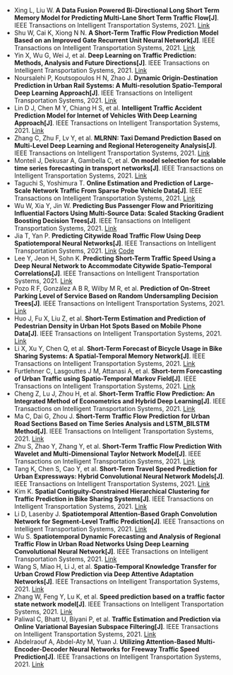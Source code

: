 * Xing L, Liu W. <b>A Data Fusion Powered Bi-Directional Long Short Term Memory Model for Predicting Multi-Lane Short Term Traffic Flow[J]</b>. IEEE Transactions on Intelligent Transportation Systems, 2021. [Link](https://ieeexplore.ieee.org/abstract/document/9492911/)
* Shu W, Cai K, Xiong N N. <b>A Short-Term Traffic Flow Prediction Model Based on an Improved Gate Recurrent Unit Neural Network[J]</b>. IEEE Transactions on Intelligent Transportation Systems, 2021. [Link](https://ieeexplore.ieee.org/abstract/document/9485098/)
* Yin X, Wu G, Wei J, et al. <b>Deep Learning on Traffic Prediction: Methods, Analysis and Future Directions[J]</b>. IEEE Transactions on Intelligent Transportation Systems, 2021. [Link](https://ieeexplore.ieee.org/abstract/document/9352246/)
* Noursalehi P, Koutsopoulos H N, Zhao J. <b>Dynamic Origin-Destination Prediction in Urban Rail Systems: A Multi-resolution Spatio-Temporal Deep Learning Approach[J]</b>. IEEE Transactions on Intelligent Transportation Systems, 2021. [Link](https://ieeexplore.ieee.org/abstract/document/9319524/)
* Lin D J, Chen M Y, Chiang H S, et al. <b>Intelligent Traffic Accident Prediction Model for Internet of Vehicles With Deep Learning Approach[J]</b>. IEEE Transactions on Intelligent Transportation Systems, 2021. [Link](https://ieeexplore.ieee.org/abstract/document/9424477/)
* Zhang C, Zhu F, Lv Y, et al. <b>MLRNN: Taxi Demand Prediction Based on Multi-Level Deep Learning and Regional Heterogeneity Analysis[J]</b>. IEEE Transactions on Intelligent Transportation Systems, 2021. [Link](https://ieeexplore.ieee.org/abstract/document/9439926/)
* Monteil J, Dekusar A, Gambella C, et al. <b>On model selection for scalable time series forecasting in transport networks[J]</b>. IEEE Transactions on Intelligent Transportation Systems, 2021. [Link](https://ieeexplore.ieee.org/abstract/document/9370005/)
* Taguchi S, Yoshimura T. <b>Online Estimation and Prediction of Large-Scale Network Traffic From Sparse Probe Vehicle Data[J]</b>. IEEE Transactions on Intelligent Transportation Systems, 2021. [Link](https://ieeexplore.ieee.org/abstract/document/9390303/)
* Wu W, Xia Y, Jin W. <b>Predicting Bus Passenger Flow and Prioritizing Influential Factors Using Multi-Source Data: Scaled Stacking Gradient Boosting Decision Trees[J]</b>. IEEE Transactions on Intelligent Transportation Systems, 2021. [Link](https://ieeexplore.ieee.org/abstract/document/9284598/)
* Jia T, Yan P. <b>Predicting Citywide Road Traffic Flow Using Deep Spatiotemporal Neural Networks[J]</b>. IEEE Transactions on Intelligent Transportation Systems, 2021. [Link](https://ieeexplore.ieee.org/abstract/document/9036989/) [Code](https://github.com/JasonYanxx/STNN)
* Lee Y, Jeon H, Sohn K. <b>Predicting Short-Term Traffic Speed Using a Deep Neural Network to Accommodate Citywide Spatio-Temporal Correlations[J]</b>. IEEE Transactions on Intelligent Transportation Systems, 2021. [Link](https://ieeexplore.ieee.org/abstract/document/8985288/)
* Pozo R F, González A B R, Wilby M R, et al. <b>Prediction of On-Street Parking Level of Service Based on Random Undersampling Decision Trees[J]</b>. IEEE Transactions on Intelligent Transportation Systems, 2021. [Link](https://ieeexplore.ieee.org/abstract/document/9436050/)
* Huo J, Fu X, Liu Z, et al. <b>Short-Term Estimation and Prediction of Pedestrian Density in Urban Hot Spots Based on Mobile Phone Data[J]</b>. IEEE Transactions on Intelligent Transportation Systems, 2021. [Link](https://ieeexplore.ieee.org/abstract/document/9495246/)
* Li X, Xu Y, Chen Q, et al. <b>Short-Term Forecast of Bicycle Usage in Bike Sharing Systems: A Spatial-Temporal Memory Network[J]</b>. IEEE Transactions on Intelligent Transportation Systems, 2021. [Link](https://ieeexplore.ieee.org/abstract/document/9497869/)
* Furtlehner C, Lasgouttes J M, Attanasi A, et al. <b>Short-term Forecasting of Urban Traffic using Spatio-Temporal Markov Field[J]</b>. IEEE Transactions on Intelligent Transportation Systems, 2021. [Link](https://ieeexplore.ieee.org/abstract/document/9496234/)
* Cheng Z, Lu J, Zhou H, et al. <b>Short-Term Traffic Flow Prediction: An Integrated Method of Econometrics and Hybrid Deep Learning[J]</b>. IEEE Transactions on Intelligent Transportation Systems, 2021. [Link](https://ieeexplore.ieee.org/abstract/document/9345387/)
* Ma C, Dai G, Zhou J. <b>Short-Term Traffic Flow Prediction for Urban Road Sections Based on Time Series Analysis and LSTM_BILSTM Method[J]</b>. IEEE Transactions on Intelligent Transportation Systems, 2021. [Link](https://ieeexplore.ieee.org/abstract/document/9364926/)
* Zhu S, Zhao Y, Zhang Y, et al. <b>Short-Term Traffic Flow Prediction With Wavelet and Multi-Dimensional Taylor Network Model[J]</b>. IEEE Transactions on Intelligent Transportation Systems, 2021. [Link](https://ieeexplore.ieee.org/abstract/document/9032371/)
* Tang K, Chen S, Cao Y, et al. <b>Short-Term Travel Speed Prediction for Urban Expressways: Hybrid Convolutional Neural Network Models[J]</b>. IEEE Transactions on Intelligent Transportation Systems, 2021. [Link](https://ieeexplore.ieee.org/abstract/document/9247496/)
* Kim K. <b>Spatial Contiguity-Constrained Hierarchical Clustering for Traffic Prediction in Bike Sharing Systems[J]</b>. IEEE Transactions on Intelligent Transportation Systems, 2021. [Link](https://ieeexplore.ieee.org/abstract/document/9356471/)
* Li D, Lasenby J. <b>Spatiotemporal Attention-Based Graph Convolution Network for Segment-Level Traffic Prediction[J]</b>. IEEE Transactions on Intelligent Transportation Systems, 2021. [Link](https://ieeexplore.ieee.org/abstract/document/9442362/)
* Wu S. <b>Spatiotemporal Dynamic Forecasting and Analysis of Regional Traffic Flow in Urban Road Networks Using Deep Learning Convolutional Neural Network[J]</b>. IEEE Transactions on Intelligent Transportation Systems, 2021. [Link](https://ieeexplore.ieee.org/abstract/document/9511330/)
* Wang S, Miao H, Li J, et al. <b>Spatio-Temporal Knowledge Transfer for Urban Crowd Flow Prediction via Deep Attentive Adaptation Networks[J]</b>. IEEE Transactions on Intelligent Transportation Systems, 2021. [Link](https://ieeexplore.ieee.org/abstract/document/9352560/)
* Zhang W, Feng Y, Lu K, et al. <b>Speed prediction based on a traffic factor state network model[J]</b>. IEEE Transactions on Intelligent Transportation Systems, 2021. [Link](https://ieeexplore.ieee.org/abstract/document/9037200/)
* Paliwal C, Bhatt U, Biyani P, et al. <b>Traffic Estimation and Prediction via Online Variational Bayesian Subspace Filtering[J]</b>. IEEE Transactions on Intelligent Transportation Systems, 2021. [Link](https://ieeexplore.ieee.org/abstract/document/9329124/)
* Abdelraouf A, Abdel-Aty M, Yuan J. <b>Utilizing Attention-Based Multi-Encoder-Decoder Neural Networks for Freeway Traffic Speed Prediction[J]</b>. IEEE Transactions on Intelligent Transportation Systems, 2021. [Link](https://ieeexplore.ieee.org/abstract/document/9535259/)
